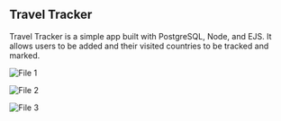 ## Travel Tracker 

Travel Tracker is a simple app built with PostgreSQL, Node, and EJS. It allows users to be added and their visited countries to be tracked and marked.
   
![File 1](https://drive.google.com/uc?export=view&id=1VQWICUmaXpDiRXDY8L71Zg4jQa0rHqzB)

![File 2](https://drive.google.com/uc?export=view&id=1iG2ubo7ELy2PdtxbrtxvbL-fZAj73Opi)

![File 3](https://drive.google.com/uc?export=view&id=1OaCDnBL2i7hgMTO6uVXMOU9dqKlEXFEw)



